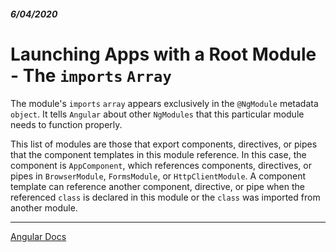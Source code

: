 ##### 6/04/2020
# Launching Apps with a Root Module - The `imports` `Array`
The module's `imports` `array` appears exclusively in the `@NgModule` metadata `object`. It tells `Angular` about other `NgModules` that this particular module needs to function properly.

This list of modules are those that export components, directives, or pipes that the component templates in this module reference. In this case, the component is `AppComponent`, which references components, directives, or pipes in `BrowserModule`, `FormsModule`, or `HttpClientModule`. A component template can reference another component, directive, or pipe when the referenced `class` is declared in this module or the `class` was imported from another module.

---

[Angular Docs](https://angular.io/guide/bootstrapping#the-imports-array)